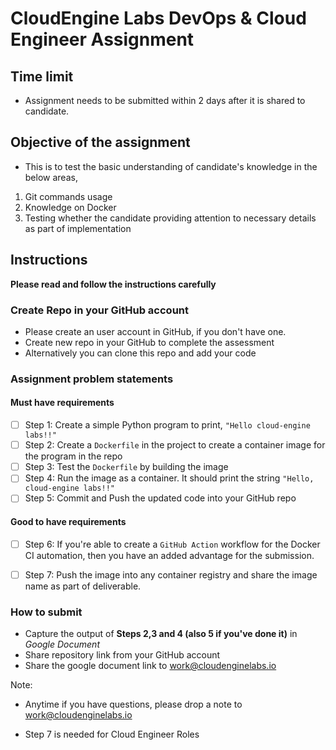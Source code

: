 # CloudEngine Labs DevOps & Cloud Engineer Assignment

## Time limit

- Assignment needs to be submitted within 2 days after it is shared to candidate.

## Objective of the assignment 

- This is to test the basic understanding of candidate's knowledge in the below areas,

1. Git commands usage
2. Knowledge on Docker
3. Testing whether the candidate providing attention to necessary details as part of implementation

## Instructions

**Please read and follow the instructions carefully**

### Create Repo in your GitHub account

- Please create an user account in GitHub, if you don't have one.
- Create new repo in your GitHub to complete the assessment
- Alternatively you can clone this repo and add your code

### Assignment problem statements

#### Must have requirements

- [ ] Step 1: Create a simple Python program to print, `"Hello cloud-engine labs!!"`
- [ ] Step 2: Create a `Dockerfile` in the project to create a container image for the program in the repo
- [ ] Step 3: Test the `Dockerfile` by building the image 
- [ ] Step 4: Run the image as a container. It should print the string `"Hello, cloud-engine labs!!"`
- [ ] Step 5: Commit and Push the updated code into your GitHub repo

#### Good to have requirements

- [ ] Step 6: If you're able to create a `GitHub Action` workflow for the Docker CI automation, then you have an added advantage for the submission.
- [ ] Step 7: Push the image into any container registry and share the image name as part of deliverable.


### How to submit

- Capture the output of **Steps 2,3 and 4 (also 5 if you've done it)** in _Google Document_
- Share repository link from your GitHub account
- Share the google document link to [work@cloudenginelabs.io](mailto:work@cloudenginelabs.io)

Note:

- Anytime if you have questions, please drop a note to [work@cloudenginelabs.io](mailto:work@cloudenginelabs.io)

- Step 7 is needed for Cloud Engineer Roles
